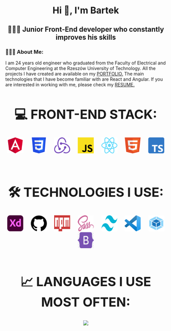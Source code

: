 <h1 align="center">Hi 👋, I'm Bartek</h1>
<h2 align="center">👨🏻‍💻 Junior Front-End developer who constantly improves his skills</h2>

<h3><strong>💁🏻‍♂️ About Me:</strong></h3>
I am 24 years old engineer who graduated from the Faculty of Electrical and Computer Engineering at the Rzeszów University of Technology. All the projects I have created are available on my 
<a href="https://soszka.github.io/SCSS-cityLayout">PORTFOLIO.<a>
The main technologies that I have become familiar with are React and Angular. If you are interested in working with me, please check my
<a href="https://soszka.github.io/SCSS-cityLayout">RESUME.<a>

<br>

<h2 align="center" style="font-size: 40px;"><strong>💻 FRONT-END STACK:</strong></h2>
<div align="center">
  <img src="./Images/Angular_logo.png" alt="angular logo" height="50 width="50" /> &nbsp;&nbsp;&nbsp;&nbsp;
  <img src="./Images/CSS_logo.png" alt="CSS logo" height="50 width="50" /> &nbsp;&nbsp;&nbsp;&nbsp;
  <img src="./Images/Redux_Logo.png" alt="Redux logo" height="50 width="50" /> &nbsp;&nbsp;&nbsp;&nbsp;
  <img src="./Images/Js_logo.png" alt="JS logo" height="50 width="50" /> &nbsp;&nbsp;&nbsp;&nbsp;
  <img src="./Images/React_logo.png" alt="React logo" height="50 width="50" /> &nbsp;&nbsp;&nbsp;&nbsp;
  <img src="./Images/HTML_logo.png" alt="HTML logo" height="50 width="50" /> &nbsp;&nbsp;&nbsp;&nbsp;
  <img src="./Images/Typescript_logo.png" alt="TS logo" height="50 width="50" /> &nbsp;&nbsp;&nbsp;&nbsp;
</div>

<br>

<h2 align="center" style="font-size: 40px;"><strong>🛠 TECHNOLOGIES I USE:</strong></h2>
<div align="center">
  <img src="./Images/Adobe_XD_CC_icon.svg.png" alt="angular logo" height="50 width="50" />  &nbsp;&nbsp;&nbsp;&nbsp;
  <img src="./Images/Github_logo.png" alt="angular logo" height="50 width="50" />  &nbsp;&nbsp;&nbsp;&nbsp;
  <img src="./Images/Npm_logo.png" alt="angular logo" height="50 width="50" />  &nbsp;&nbsp;&nbsp;&nbsp;
  <img src="./Images/Sass_logo.png" alt="angular logo" height="50 width="50" />  &nbsp;&nbsp;&nbsp;&nbsp;
  <img src="./Images/Tailwing_logo.png" alt="angular logo" height="50 width="50" />  &nbsp;&nbsp;&nbsp;&nbsp;
  <img src="./Images/Visual_logo.png" alt="angular logo" height="50 width="50" />  &nbsp;&nbsp;&nbsp;&nbsp;
  <img src="./Images/Webpack_logo.png" alt="angular logo" height="50 width="50" />  &nbsp;&nbsp;&nbsp;&nbsp;
  <img src="./Images/bootstrap_logo.png" alt="angular logo" height="50 width="50" />  &nbsp;&nbsp;&nbsp;&nbsp;
</div>

<br>

<h2 align="center" style="font-size: 40px;"><strong>📈  LANGUAGES I USE MOST OFTEN:</strong></h2>
<div align="center"> 
<img src="https://github-readme-stats.vercel.app/api/top-langs/?username=Soszka&theme=react&hide_border=true&include_all_commits=false&count_private=false&layout=compact" />
</div>


